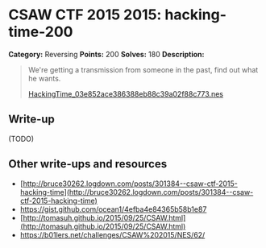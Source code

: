 # CSAW CTF 2015 2015: hacking-time-200

**Category:** Reversing
**Points:** 200
**Solves:** 180
**Description:**

> We're getting a transmission from someone in the past, find out what he wants.
>
> [HackingTime_03e852ace386388eb88c39a02f88c773.nes](HackingTime_03e852ace386388eb88c39a02f88c773.nes)


## Write-up

(TODO)

## Other write-ups and resources

* [http://bruce30262.logdown.com/posts/301384--csaw-ctf-2015-hacking-time](http://bruce30262.logdown.com/posts/301384--csaw-ctf-2015-hacking-time)
* <https://gist.github.com/ocean1/4efba4e84365b58b1e87>
* [http://tomasuh.github.io/2015/09/25/CSAW.html](http://tomasuh.github.io/2015/09/25/CSAW.html)
* <https://b01lers.net/challenges/CSAW%202015/NES/62/>

